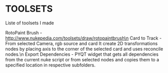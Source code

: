 # TOOLSETS
Liste of toolsets I made


RotoPaint Brush - http://www.nukepedia.com/toolsets/draw/rotopaintbrush\n
Card to Track - From selected Camera, rgb source and card It create 2D transformations nodes by placing axis to the corner of the selected card and uses reconcile nodes.\n
Export Dependencies - PYQT widget that gets all dependencies from the current nuke script or from selected nodes and copies them to a specified location in respective subfolders.
